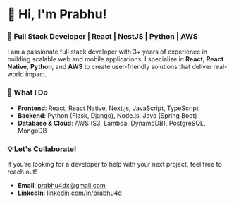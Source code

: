 # 👋 Hi, I'm Prabhu!

### 🚀 Full Stack Developer | React | NestJS | Python | AWS

I am a passionate full stack developer with 3+ years of experience in building scalable web and mobile applications. I specialize in **React**, **React Native**, **Python**, and **AWS** to create user-friendly solutions that deliver real-world impact. 

### 💼 What I Do
- **Frontend**: React, React Native, Next.js, JavaScript, TypeScript
- **Backend**: Python (Flask, Django), Node.js, Java (Spring Boot)
- **Database & Cloud**: AWS (S3, Lambda, DynamoDB), PostgreSQL, MongoDB

### 💡 Let's Collaborate!
If you’re looking for a developer to help with your next project, feel free to reach out!

- **Email**: [prabhu4dx@gmail.com](mailto:prabhu4dx@gmail.com)
- **LinkedIn**: [linkedin.com/in/prabhu4d](https://linkedin.com/in/prabhu4d)

